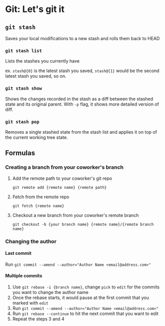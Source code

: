 # Git: Let's git it

## `git stash`
Saves your local modifications to a new stash and rolls them back to HEAD

### `git stash list`
Lists the stashes you currently have

ex. `stash@{0}` is the latest stash you saved, `stash@{1}` would be the second latest stash you saved, so on.

### `git stash show`
Shows the changes recorded in the stash as a diff between the stashed state and its original parent. With `-p` flag, it shows more detailed version of diff.

### `git stash pop`
Removes a single stashed state from the stash list and applies it on top of the current working tree state.



## Formulas

### Creating a branch from your coworker's branch

1. Add the remote path to your coworker's git repo

   `git remote add {remote name} {remote path}`

2. Fetch from the remote repo

   `git fetch {remote name}`

3. Checkout a new branch from your coworker's remote branch

   `git checkout -b {your branch name} {remote name}/{remote branch name}`



### Changing the author

#### Last commit

Run `git commit --amend --author="Author Name <email@address.com>"`

#### Multiple commits

1. Use `git rebase -i {branch name}`, change `pick` to `edit` for the commits you want to change the author name
2. Once the rebase starts, it would pause at the first commit that you marked with `edit`
3. Run `git commit --amend --author="Author Name <email@address.com>"`
4. Run `git rebase --continue` to hit the next commit that you want to edit
5. Repeat the steps 3 and 4